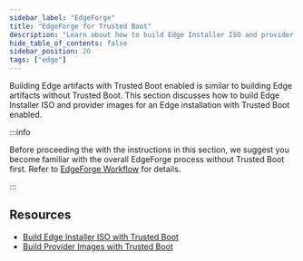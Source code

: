 ```yaml
---
sidebar_label: "EdgeForge"
title: "EdgeForge for Trusted Boot"
description: "Learn about how to build Edge Installer ISO and provider images for Trusted Boot."
hide_table_of_contents: false
sidebar_position: 20
tags: ["edge"]
---
```


Building Edge artifacts with Trusted Boot enabled is similar to building Edge artifacts without Trusted Boot. This
section discusses how to build Edge Installer ISO and provider images for an Edge installation with Trusted Boot
enabled.

:::info

Before proceeding the with the instructions in this section, we suggest you become familiar with the overall EdgeForge
process without Trusted Boot first. Refer to [EdgeForge Workflow](../../edgeforge-workflow/edgeforge-workflow.md) for
details.

:::

## Resources

- [Build Edge Installer ISO with Trusted Boot](./build-trusted-iso.md)
- [Build Provider Images with Trusted Boot](./build-trusted-provider-image.md)
